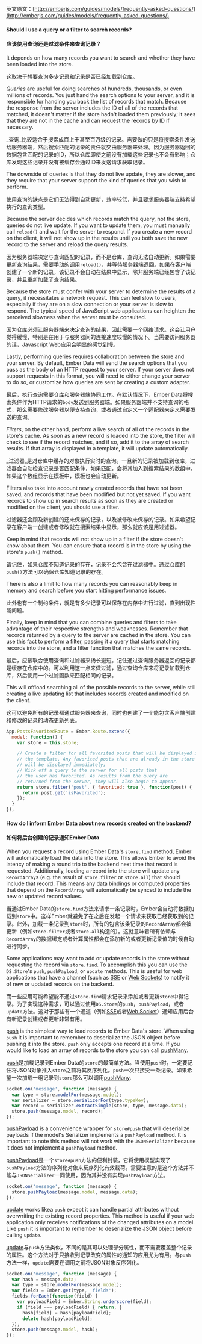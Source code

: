 英文原文：[http://emberjs.com/guides/models/frequently-asked-questions/](http://emberjs.com/guides/models/frequently-asked-questions/)

#### Should I use a query or a filter to search records?

#### 应该使用查询还是过滤条件来查询记录？

It depends on how many records you want to search and whether they have
been loaded into the store.

这取决于想要查询多少记录和记录是否已经加载到仓库。

_Queries_ are useful for doing searches of hundreds, thousands, or even
millions of records. You just hand the search options to your server,
and it is responsible for handing you back the list of records that
match. Because the response from the server includes the ID of all of
the records that matched, it doesn't matter if the store hadn't loaded
them previously; it sees that they are not in the cache and can request
the records by ID if necessary.

_查询_比较适合于搜索成百上千甚至百万级的记录。需要做的只是将搜索条件发送给服务器端，然后搜索匹配的记录的责任就交由服务器来处理。因为服务器返回的数据包含匹配的记录的ID，所以仓库即使之前没有加载这些记录也不会有影响；仓库发现这些记录并没有被缓存会通过ID来发送请求获取记录。

The downside of queries is that they do not live update, they are
slower, and they require that your server support the kind of queries
that you wish to perform.

使用查询的缺点是它们无法得到自动更新，效率较低，并且要求服务器端支持希望执行的查询类型。

Because the server decides which records match the query, not the store,
queries do not live update. If you want to update them, you must
manually call `reload()` and wait for the server to respond. If you
create a new record on the client, it will not show up in the results
until you both save the new record to the server and reload the query
results.

因为服务器端决定与查询匹配的记录，而不是仓库，查询无法自动更新。如果需要更新查询结果，需要手动的调用`reload()`，并等待服务器端返回。如果在客户端创建了一个新的记录，该记录不会自动在结果中显示，除非服务端已经包含了该记录，并且重新加载了查询结果。

Because the store must confer with your server to determine the results
of a query, it necessitates a network request. This can feel slow to
users, especially if they are on a slow connection or your server is
slow to respond. The typical speed of JavaScript web applications can
heighten the perceived slowness when the server must be consulted.

因为仓库必须让服务器端来决定查询的结果，因此需要一个网络请求。这会让用户觉得缓慢，特别是在用于与服务器间的连接速度较慢的情况下。当需要访问服务器的话，Javascript Web应用会明显的感觉到慢。

Lastly, performing queries requires collaboration between the store and
your server. By default, Ember Data will send the search options that
you pass as the body of an HTTP request to your server. If your server
does not support requests in this format, you will need to either change
your server to do so, or customize how queries are sent by creating a
custom adapter.

最后，执行查询需要仓库和服务器端协同工作。在默认情况下，Ember
Data将搜索条件作为HTTP请求的`body`发送到服务器端。如果服务器端并不支持查询的格式，那么需要修改服务器以便支持查询，或者通过自定义一个适配器来定义需要发送的查询。

_Filters_, on the other hand, perform a live search of all of the records
in the store's cache. As soon as a new record is loaded into the store,
the filter will check to see if the record matches, and if so, add it to
the array of search results. If that array is displayed in a template,
it will update automatically.

_过滤器_是对仓库中缓存的对象执行实时的查询。一旦新的记录被加载到仓库，过滤器会自动检查记录是否匹配条件，如果匹配，会将其加入到搜索结果的数组中。如果这个数组显示在模板中，模板也会自动更新。

Filters also take into account newly created records that have not been
saved, and records that have been modified but not yet saved. If you
want records to show up in search results as soon as they are created or
modified on the client, you should use a filter.

过滤器还会顾及新创建的还未保存的记录，以及被修改未保存的记录。如果希望记录在客户端一创建或者修改就在搜索结果中显示，那么就应该是用过滤器。

Keep in mind that records will not show up in a filter if the store
doesn't know about them. You can ensure that a record is in the store by
using the store's `push()` method.

请记住，如果仓库不知道记录的存在，记录不会包含在过滤器中。通过仓库的`push()`方法可以确保仓库知道记录的存在。

There is also a limit to how many records you can reasonably keep in
memory and search before you start hitting performance issues.

此外也有一个制约条件，就是有多少记录可以保存在内存中进行过滤，直到出现性能问题。

Finally, keep in mind that you can combine queries and filters to take
advantage of their respective strengths and weaknesses. Remember that
records returned by a query to the server are cached in the store. You
can use this fact to perform a filter, passing it a query that starts
matching records into the store, and a filter function that matches the 
same records.

最后，应该联合使用查询和过滤器来扬长避短。记住通过查询服务器返回的记录都是缓存在仓库中的。可以利用这一点来做过滤，通过查询仓库来将记录加载到仓库，然后使用一个过滤函数来匹配相同的记录。

This will offload searching all of the possible records to the server,
while still creating a live updating list that includes records created
and modified on the client.

这可以避免所有的记录都通过服务器来查询，同时也创建了一个能包含客户端创建和修改的记录的动态更新列表。

```js
App.PostsFavoritedRoute = Ember.Route.extend({
  model: function() {
    var store = this.store;

    // Create a filter for all favorited posts that will be displayed in
    // the template. Any favorited posts that are already in the store
    // will be displayed immediately;
    // Kick off a query to the server for all posts that
    // the user has favorited. As results from the query are
    // returned from the server, they will also begin to appear.
    return store.filter('post', { favorited: true }, function(post) {
      return post.get('isFavorited');
    });
  }
});
```

#### How do I inform Ember Data about new records created on the backend?

#### 如何将后台创建的记录通知Ember Data

When you request a record using Ember Data's `store.find` method, Ember
will automatically load the data into the store. This allows Ember to
avoid the latency of making a round trip to the backend next time
that record is requested. Additionally, loading a record into the
store will update any `RecordArray`s (e.g. the result of
`store.filter` or `store.all`) that should include that record. This
means any data bindings or computed properties that depend on the
`RecordArray` will automatically be synced to include the new or
updated record values.

当通过Ember
Data的`store.find`方法来请求一条记录时，Ember会自动将数据加载到`store`中。这样Ember就避免了在之后在发起一个请求来获取已经获取到的记录。此外，加载一条记录到`store`时，所有的包含该条记录的`RecordArray`都会被更新（例如`store.filter`或者`store.all`构造的）。这就意味着所有依赖与`RecordArray`的数据绑定或者计算属性都会在添加新的或者更新记录值的时候自动进行同步。

Some applications may want to add or update records in the store
without requesting the record via `store.find`. To accomplish this you
can use the `DS.Store`'s `push`, `pushPayload`, or `update`
methods. This is useful for web applications that have a channel
(such as [SSE](http://dev.w3.org/html5/eventsource/) or
[Web Sockets](http://www.w3.org/TR/2009/WD-websockets-20091222/)) to
notify it of new or updated records on the backend.

而一些应用可能希望能不通过`store.find`请求记录来添加或者更新`store`中得记录。为了实现这种需求，可以通过使用`DS.Store`的`push`，`pushPayload`，或者`update`方法。这对于那些有一个通道（例如[SSE](http://dev.w3.org/html5/eventsource/)或者[Web Socket](http://www.w3.org/TR/2009/WD-websockets-20091222/)）通知应用后台有新记录创建或者更新非常有用。

[push](http://emberjs.com/api/data/classes/DS.Store.html#method_push)
is the simplest way to load records to Ember Data's store. When using
`push` it is important to remember to deserialize the JSON object
before pushing it into the store. `push` only accepts one record at a
time. If you would like to load an array of records to the store you
can call
[pushMany](http://emberjs.com/api/data/classes/DS.Store.html#method_pushMany).

[push](http://emberjs.com/api/data/classes/DS.Store.html#method_push)是加载记录到Ember
Data的`store`的最简单方法。当使用`push`时，一定要记住将JSON对象推入`store`之前将其反序列化。`push`一次只接受一条记录。如果希望一次加载一组记录到`store`那么可以调用[pushMany](http://emberjs.com/api/data/classes/DS.Store.html#method_pushMany).

```js
socket.on('message', function (message) {
  var type = store.modelFor(message.model);
  var serializer = store.serializerFor(type.typeKey);
  var record = serializer.extractSingle(store, type, message.data);
  store.push(message.model, record);
});
```

[pushPayload](http://emberjs.com/api/data/classes/DS.Store.html#method_pushPayload)
is a convenience wrapper for `store#push` that will deserialize
payloads if the model's Serializer implements a `pushPayload`
method. It is important to note this method will not work with the
`JSONSerializer` because it does not implement a `pushPayload`
method.

[pushPayload](http://emberjs.com/api/data/classes/DS.Store.html#method_pushPayload)是一个`store#push`方法的便利封装，它将使用模型实现了`pushPayload`方法的序列化对象来反序列化有效载荷。需要注意的是这个方法并不能与`JSONSerializer`一同使用，因为其并没有实现`pushPayload`方法。

```js
socket.on('message', function (message) {
  store.pushPayload(message.model, message.data);
});
```

[update](http://emberjs.com/api/data/classes/DS.Store.html#method_update)
works likea `push` except it can handle partial attributes without
overwriting the existing record properties. This method is useful if
your web application only receives notifications of the changed
attributes on a model. Like `push` it is important to remember to
deserialize the JSON object before calling `update`.

[update](http://emberjs.com/api/data/classes/DS.Store.html#method_update)与`push`方法类似，不同的是其可以处理部分属性，而不需要覆盖整个记录的属性。这个方法对于只接收到记录改变的属性的通知的应用尤为有用。与`push`方法一样，`update`需要在调用之前将JSON对象反序列化。

```js
socket.on('message', function (message) {
  var hash = message.data;
  var type = store.modelFor(message.model);
  var fields = Ember.get(type, 'fields');
  fields.forEach(function(field) {
    var payloadField = Ember.String.underscore(field);
    if (field === payloadField) { return; }
      hash[field] = hash[payloadField];
      delete hash[payloadField];
  });
  store.push(message.model, hash);
});
```
